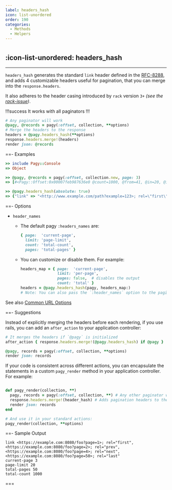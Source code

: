 ```yaml
---
label: headers_hash
icon: list-unordered
order: 190
categories:
  - Methods
  - Helpers
---
```


#

## :icon-list-unordered: headers_hash

---

`headers_hash` generates the standard `link` header defined in the
[RFC-8288](https://tools.ietf.org/html/rfc8288), and adds 4 customizable headers useful for pagination, that you can merge into the `response.headers`.

It also adheres to the header casing introduced by `rack` version `3+` _(see the [rack-issue](https://github.com/rack/rack/issues/1592))_.

!!!success It works with all paginators
!!!

```ruby Controller
# Any paginator will work
@pagy, @records = pagy(:offset, collection, **options)
# Merge the headers to the response
headers = @pagy.headers_hash(**options)
response.headers.merge!(headers)
render json: @records
```

==- Examples

```ruby
>> include Pagy::Console
=> Object

>> @pagy, @records = pagy(:offset, collection.new, page: 3)
=> [#<Pagy::Offset:0x00007feb987636e0 @count=1000, @from=41, @in=20, @in_range=true, @last=50, @limit=20, @next=4, @offset=40, @options={limit: 20, limit_key: "limit", page_key: "page", page: 3, count: 1000}, @page=3, @previous=2, @request=#<Pagy::Request:0x00007feb98dcf1a0 @base_url="http://www.example.com", @cookie=nil, @jsonapi=nil, @path="/path", @query={example: "123"}>, @to=60>, [41, 42, 43, 44, 45, 46, 47, 48, 49, 50, 51, 52, 53, 54, 55, 56, 57, 58, 59, 60]]

>> @pagy.headers_hash(absolute: true)
=> {"link" => "<http://www.example.com/path?example=123>; rel=\"first\", <http://www.example.com/path?example=123&page=2>; rel=\"previous\", <http://www.example.com/path?example=123&page=4>; rel=\"next\", <http://www.example.com/path?example=123&page=50>; rel=\"last\"", "current-page" => "3", "page-limit" => "20", "total-pages" => "50", "total-count" => "1000"}
```

==- Options

- `header_names`
  - The default pagy `:headers_names` are:
    ```ruby
    { page:  'current-page',
      limit: 'page-limit',
      count: 'total-count',
      pages: 'total-pages' }
    ```
  - You can customize or disable them. For example:

    ```ruby Controller 
    headers_map = { page:  'current-page',
                    limit: 'per-page',
                    pages: false,  # disables the output
                    count: 'total' }
    headers = @pagy.headers_hash(pagy, headers_map:)
    # Note: You can also pass the `:header_names` option to the paginator 
    ```
    
See also [Common URL Options](../paginators#common-url-options)

==- Suggestions
<br/>

Instead of explicitly merging the headers before each rendering, if you use rails, you can add an `after_action` to your application controller:

```ruby Controller (after_action)
# It merges the headers if `@pagy` is initialized
after_action { response.headers.merge!(@pagy.headers_hash) if @pagy }

@pagy, records = pagy(:offset, collection, **options)
render json: records
```

If your code is consistent across different actions, you can encapsulate the statements in a custom `pagy_render` method in your
application controller. For example:

```ruby Controller

def pagy_render(collection, **)
  pagy, records = pagy(:offset, collection, **) # Any other paginator works as well
  response.headers.merge!(header_hash) # Adds pagination headers to the response
  render json: records
end

# And use it in your standard actions:
pagy_render(collection, **options)
```

==- Sample Output

```text Example of the default HTTP headers
link <https://example.com:8080/foo?page=1>; rel="first", <https://example.com:8080/foo?page=2>; rel="prev", 
<https://example.com:8080/foo?page=4>; rel="next", <https://example.com:8080/foo?page=50>; rel="last"
current-page 3
page-limit 20
total-pages 50
total-count 1000
```

===
